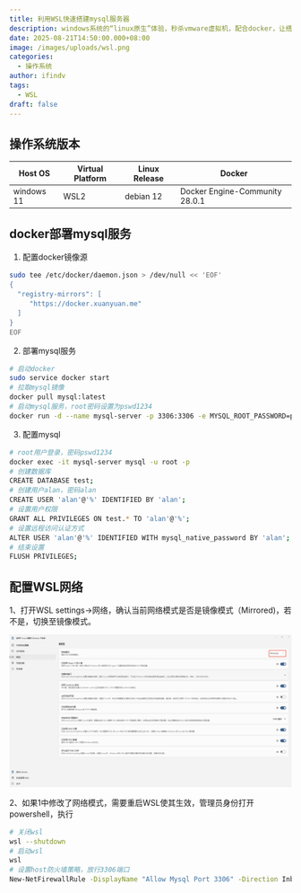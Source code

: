 ```yaml
---
title: 利用WSL快速搭建mysql服务器
description: windows系统的“linux原生”体验，秒杀vmware虚拟机，配合docker，让搭建各种服务信手拈来
date: 2025-08-21T14:50:00.000+08:00
image: /images/uploads/wsl.png
categories:
  - 操作系统
author: ifindv
tags:
  - WSL
draft: false
---
```

## 操作系统版本

| Host OS    | Virtual Platform | Linux Release | Docker                         |
| ---------- | ---------------- | ------------- | ------------------------------ |
| windows 11 | WSL2             | debian 12     | Docker Engine-Community 28.0.1 |

## docker部署mysql服务

1. 配置docker镜像源

```bash
sudo tee /etc/docker/daemon.json > /dev/null << 'EOF'
{
  "registry-mirrors": [
     "https://docker.xuanyuan.me"
  ]
}
EOF
```

2. 部署mysql服务

```bash
# 启动docker
sudo service docker start
# 拉取mysql镜像
docker pull mysql:latest
# 启动mysql服务，root密码设置为pswd1234
docker run -d --name mysql-server -p 3306:3306 -e MYSQL_ROOT_PASSWORD=pswd1234 --restart=always mysql:latest --bind-address=0.0.0.0
```

3. 配置mysql

```bash
# root用户登录，密码pswd1234
docker exec -it mysql-server mysql -u root -p
# 创建数据库
CREATE DATABASE test;
# 创建用户alan，密码alan
CREATE USER 'alan'@'%' IDENTIFIED BY 'alan';
# 设置用户权限
GRANT ALL PRIVILEGES ON test.* TO 'alan'@'%';
# 设置远程访问认证方式
ALTER USER 'alan'@'%' IDENTIFIED WITH mysql_native_password BY 'alan';
# 结束设置
FLUSH PRIVILEGES;
```

## 配置WSL网络

1、打开WSL settings->网络，确认当前网络模式是否是镜像模式（Mirrored)，若不是，切换至镜像模式。

![WSL网络设置](wsl-settings.png "WSL网络设置")

2、如果1中修改了网络模式，需要重启WSL使其生效，管理员身份打开powershell，执行
```bash
# 关闭wsl
wsl --shutdown
# 启动wsl
wsl
# 设置host防火墙策略，放行3306端口
New-NetFirewallRule -DisplayName "Allow Mysql Port 3306" -Direction Inbound -Protocol TCP -LocalPort 3306 -Action Allow
```
